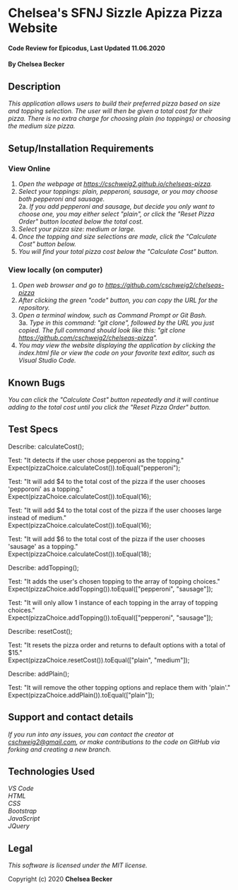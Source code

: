 # Chelsea's SFNJ Sizzle Apizza Pizza Website

#### Code Review for Epicodus, Last Updated 11.06.2020

#### **By Chelsea Becker**

## Description

_This application allows users to build their preferred pizza based on size and topping selection. The user will then be given a total cost for their pizza. There is no extra charge for choosing plain (no toppings) or choosing the medium size pizza._

## Setup/Installation Requirements
### View Online
1. _Open the webpage at https://cschweig2.github.io/chelseas-pizza._
2. _Select your toppings: plain, pepperoni, sausage, or you may choose both pepperoni and sausage._<br>
2a. _If you add pepperoni and sausage, but decide you only want to choose one, you may either select "plain", or click the "Reset Pizza Order" button located below the total cost._
3. _Select your pizza size: medium or large._
4. _Once the topping and size selections are made, click the "Calculate Cost" button below._
5. _You will find your total pizza cost below the "Calculate Cost" button._

### View locally (on computer)
1. _Open web browser and go to https://github.com/cschweig2/chelseas-pizza_
2. _After clicking the green "code" button, you can copy the URL for the repository._
3. _Open a terminal window, such as Command Prompt or Git Bash._<br>
  3a. _Type in this command: "git clone", followed by the URL you just copied. The full command should look like this: "git clone https://github.com/cschweig2/chelseas-pizza"._
4. _You may view the website displaying the application by clicking the index.html file or view the code on your favorite text editor, such as Visual Studio Code._

## Known Bugs

_You can click the "Calculate Cost" button repeatedly and it will continue adding to the total cost until you click the "Reset Pizza Order" button._

## Test Specs

Describe: calculateCost();

Test: "It detects if the user chose pepperoni as the topping."<br>
Expect(pizzaChoice.calculateCost()).toEqual("pepperoni"); <br>

Test: "It will add $4 to the total cost of the pizza if the user chooses 'pepporoni' as a topping."<br>
Expect(pizzaChoice.calculateCost()).toEqual(16);<br>

Test: "It will add $4 to the total cost of the pizza if the user chooses large instead of medium." <br>
Expect(pizzaChoice.calculateCost()).toEqual(16);<br>

Test: "It will add $6 to the total cost of the pizza if the user chooses 'sausage' as a topping." <br>
Expect(pizzaChoice.calculateCost()).toEqual(18);<br>

Describe: addTopping();<br>

Test: "It adds the user's chosen topping to the array of topping choices."<br>
Expect(pizzaChoice.addTopping()).toEqual(["pepperoni", "sausage"]);<br>

Test: "It will only allow 1 instance of each topping in the array of topping choices."<br>
Expect(pizzaChoice.addTopping()).toEqual(["pepperoni", "sausage"]);<br>

Describe: resetCost();<br>

Test: "It resets the pizza order and returns to default options with a total of $15."<br>
Expect(pizzaChoice.resetCost()).toEqual(["plain", "medium"]);<br>

Describe: addPlain();<br>

Test: "It will remove the other topping options and replace them with 'plain'."<br>
Expect(pizzaChoice.addPlain()).toEqual(["plain"]);

## Support and contact details

_If you run into any issues, you can contact the creator at cschweig2@gmail.com, or make contributions to the code on GitHub via forking and creating a new branch._

## Technologies Used

_VS Code_ <br />
_HTML_ <br />
_CSS_ <br />
_Bootstrap_ <br />
_JavaScript_ <br />
_JQuery_

## Legal

*This software is licensed under the MIT license.*

Copyright (c) 2020 **Chelsea Becker**
